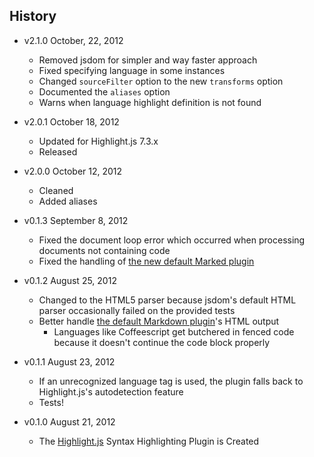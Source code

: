 ## History

- v2.1.0 October, 22, 2012
	- Removed jsdom for simpler and way faster approach
	- Fixed specifying language in some instances
	- Changed `sourceFilter` option to the new `transforms` option
	- Documented the `aliases` option
	- Warns when language highlight definition is not found

- v2.0.1 October 18, 2012
	- Updated for Highlight.js 7.3.x
	- Released

- v2.0.0 October 12, 2012
	- Cleaned
	- Added aliases

- v0.1.3 September 8, 2012
	- Fixed the document loop error which occurred when processing documents not
		containing code
	- Fixed the handling of [the new default Marked plugin](https://github.com/bevry/docpad-extras/tree/master/plugins/markdown)

- v0.1.2 August 25, 2012
	- Changed to the HTML5 parser because jsdom's default HTML parser occasionally failed on the provided tests
	- Better handle [the default Markdown plugin](https://github.com/bevry/docpad-extras/tree/master/plugins/markdown)'s HTML output
		- Languages like Coffeescript get butchered in fenced code because it doesn't continue the code block properly

- v0.1.1 August 23, 2012
	- If an unrecognized language tag is used, the plugin falls back to
		Highlight.js's autodetection feature
	- Tests!

- v0.1.0 August 21, 2012
	- The [Highlight.js](https://github.com/isagalaev/highlight.js) Syntax
		Highlighting Plugin is Created
